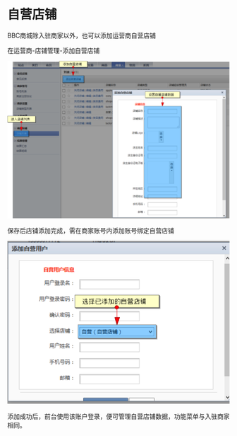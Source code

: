 # 自营店铺

BBC商城除入驻商家以外，也可以添加运营商自营店铺

在运营商-店铺管理-添加自营店铺

![](images/98.png)

保存后店铺添加完成，需在商家账号内添加账号绑定自营店铺

![](images/99.png)

添加成功后，前台使用该账户登录，便可管理自营店铺数据，功能菜单与入驻商家相同。
